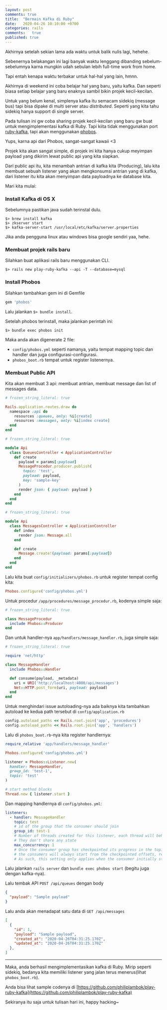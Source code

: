 ```yaml
---
layout: post
comments: true
title:  "Bermain Kafka di Ruby"
date:   2020-04-26 10:10:00 +0700
categories: rails
comments:   true
published: true
---
```


Akhirnya setelah sekian lama ada waktu untuk balik nulis lagi, hehehe.

Sebenernya belakangan ini lagi banyak waktu lenggang dibanding sebelum-sebelumnya karna mungkin udah sebulan lebih full-time work from home. 

Tapi entah kenapa waktu terbakar untuk hal-hal yang lain, hmnn.

Akhirnya di weekend ini coba belajar hal yang baru, yaitu kafka. Dan seperti biasa setiap belajar yang baru enaknya sambil bikin projek kecil-kecilan.

Untuk yang belum kenal, simplenya kafka itu semacam sidekiq (message bus) tapi bisa dipake di multi server atau *distributed*. Seperti yang kita tahu sidekiq hanya support di single server.

Pada tulisan ini gw coba sharing projek kecil-kecilan yang baru gw buat untuk mengimplementasi kafka di Ruby. Tapi kiita tidak menggunakan port [ruby-kafka](https://github.com/zendesk/ruby-kafka), tapi akan menggunakan [phobos](https://github.com/phobos/phobos).

Yups, karna api dari Phobos, sangat-sangat kawaii <3

Projek kita akan sangat simple, di projek ini kita hanya cukup meyimpan payload yang dikirim lewat public api yang kita siapkan. 

Dari public api itu, kita menambah antrian di kafka kita (Producing), lalu kita membuat sebuah listener yang akan mengkonsumsi antrian yang di kafka, dari listener itu kita akan menyimpan data payloadnya ke database kita. 

Mari kita mulai: 

### Install Kafka di OS X

Sebelumnya pastikan java sudah terinstal dulu.

```
$> brew install kafka
$> zkserver start
$> kafka-server-start /usr/local/etc/kafka/server.properties
```

Jika anda pengguna linux atau windows bisa google sendiri yaa, hehe.

### Membuat projek rails baru

Silahkan buat aplikasi rails baru menggunakan CLI. 

```
$> rails new play-ruby-kafka --api -T --database=mysql
```


### Install Phobos

Silahkan tambahkan gem ini di Gemfile

```rb
gem 'phobos'
```

Lalu jalankan `$> bundle install`.

Setelah phobos terinstall, maka jalankan perintah ini: 

```
$> bundle exec phobos init
```

Maka anda akan digenerate 2 file: 
- `config/phobos.yml` seperti namanya, yaitu tempat mapping topic dan handler dan juga configurasi-configurasi.  
- `phobos_boot.rb` tempat untuk register listenernya.

### Membuat Public API

Kita akan membuat 3 api: membuat antrian, membuat message dan list of messages data.

```rb
# frozen_string_literal: true

Rails.application.routes.draw do
  namespace :api do
    resources :queues, only: %i[create]
    resources :messages, only: %i[index create]
  end
end
```

```rb
# frozen_string_literal: true

module Api
  class QueuesController < ApplicationController
    def create
      payload = params[:payload]
      MessageProcedur.producer.publish(
        topic: 'test',
        payload: payload,
        key: 'sample-key'
      )
      render json: { payload: payload }
    end
  end
end
```


```rb
# frozen_string_literal: true

module Api
  class MessagesController < ApplicationController
    def index
      render json: Message.all
    end

    def create
      Message.create!(payload: params[:payload])
    end
  end
end
```

Lalu kita buat `config/initializers/phobos.rb` untuk register tempat config kita:

```rb
Phobos.configure('config/phobos.yml')
```

Untuk procedur `/app/procedures/message_procedur.rb`, kodenya simple saja:

```rb
# frozen_string_literal: true

class MessageProcedur
  include Phobos::Producer
end
```

Dan untuk handler-nya `app/handlers/message_handler.rb`, juga simple saja: 

```rb
# frozen_string_literal: true

require 'net/http'

class MessageHandler
  include Phobos::Handler

  def consume(payload, _metadata)
    uri = URI('http://localhost:4000/api/messages')
    Net::HTTP.post_form(uri, payload: payload)
  end
end
```

Untuk menghindari issue autoloading-nya ada baiknya kita tambahkan autoload ke kedua path tersebut di `config/application.rb`

```rb
config.autoload_paths << Rails.root.join('app', 'procedures')
config.autoload_paths << Rails.root.join('app', 'handlers')
```

Lalu di `phobos_boot.rb`-nya kita register handlernya: 

```rb
require_relative 'app/handlers/message_handler'

Phobos.configure('config/phobos.yml')

listener = Phobos::Listener.new(
  handler: MessageHandler,
  group_id: 'test-1',
  topic: 'test'
)

# start method blocks
Thread.new { listener.start }
```

Dan mapping handlernya di `config/phobos.yml`: 

```yml
listeners:
  - handler: MessageHandler
    topic: test
    # id of the group that the consumer should join
    group_id: test-1
    # Number of threads created for this listener, each thread will behave as an independent consumer.
    # They don't share any state
    max_concurrency: 1
    # Once the consumer group has checkpointed its progress in the topic's partitions,
    # the consumers will always start from the checkpointed offsets, regardless of config
    # As such, this setting only applies when the consumer initially starts consuming from a topic
```

Lalu jalankan `rails server` dan `bundle exec phobos start` (begitu juga dengan kafka-nya). 

Lalu tembak API `POST /api/queues` dengan body

```json
{
  "payload": "Sample payload"
}
```

Lalu anda akan menadapat satu data di `GET /api/messages`

```json
[
  {
    "id": 1,
    "payload": "Sample payload",
    "created_at": "2020-04-26T04:31:25.170Z",
    "updated_at": "2020-04-26T04:31:25.170Z"
  },
]
```

----

Maka, anda berhasil mengimplementasikan kafka di Ruby. Mirip seperti sidekiq, bedanya kita memiliki listener yang jalan terus menerus(lihat `phobos_boot.rb`).

Anda bisa lihat sample codenya di [https://github.com/philiplambok/play-ruby-kafka](https://github.com/philiplambok/play-ruby-kafka)

Sekiranya itu saja untuk tulisan hari ini, happy hacking~
